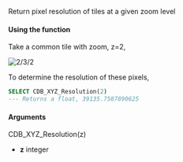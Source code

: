 Return pixel resolution of tiles at a given zoom level

#### Using the function

Take a common tile with zoom, z=2,

![2/3/2](https://viz2.cartodb.com/tiles/quantile_breaks/2/3/2.png)

To determine the resolution of these pixels,

```sql
SELECT CDB_XYZ_Resolution(2)
--- Returns a float, 39135.7587890625
```

#### Arguments

CDB_XYZ_Resolution(z)

* **z** integer